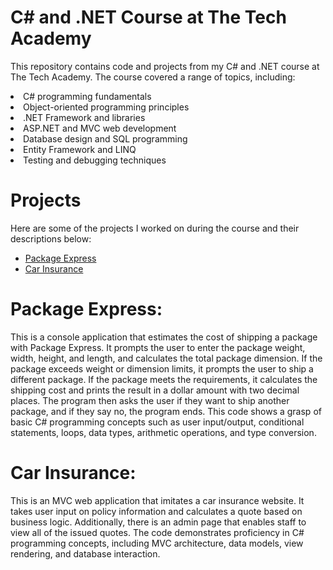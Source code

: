 # C# and .NET Course at The Tech Academy
This repository contains code and projects from my C# and .NET course at The Tech Academy. The course covered a range of topics, including:

<li>C# programming fundamentals
<li>Object-oriented programming principles
<li>.NET Framework and libraries
<li>ASP.NET and MVC web development
<li>Database design and SQL programming
<li>Entity Framework and LINQ
<li>Testing and debugging techniques

# Projects
Here are some of the projects I worked on during the course and their descriptions below:
</br>
+ [Package Express](https://github.com/jmduea/The-Tech-Academy-Basic-C-Sharp-Projects/tree/main/PackageExpress)
+ [Car Insurance](https://github.com/jmduea/The-Tech-Academy-Basic-C-Sharp-Projects/tree/main/CarInsurance)


# Package Express:
This is a console application that estimates the cost of shipping a package with Package Express. It prompts the user to enter the package weight, width, height, and length, and calculates the total package dimension. If the package exceeds weight or dimension limits, it prompts the user to ship a different package. If the package meets the requirements, it calculates the shipping cost and prints the result in a dollar amount with two decimal places. The program then asks the user if they want to ship another package, and if they say no, the program ends. This code shows a grasp of basic C# programming concepts such as user input/output, conditional statements, loops, data types, arithmetic operations, and type conversion.

# Car Insurance:
This is an MVC web application that imitates a car insurance website. It takes user input on policy information and calculates a quote based on business logic. Additionally, there is an admin page that enables staff to view all of the issued quotes. The code demonstrates proficiency in C# programming concepts, including MVC architecture, data models, view rendering, and database interaction.
